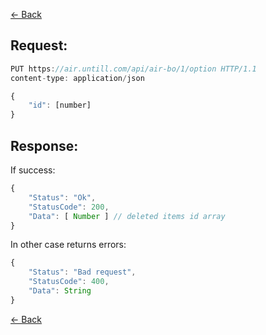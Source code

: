 [← Back](README.md)

## Request:

```javascript
PUT https://air.untill.com/api/air-bo/1/option HTTP/1.1
content-type: application/json

{
    "id": [number]
}
```

## Response: 

If success:

```javascript
{
    "Status": "Ok",
    "StatusCode": 200,
    "Data": [ Number ] // deleted items id array
}
```

In other case returns errors:

```javascript
{
    "Status": "Bad request",
    "StatusCode": 400,
    "Data": String
}
```

[← Back](README.md)
